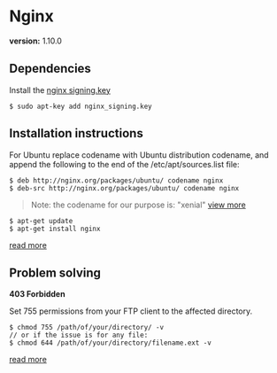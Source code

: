 # Nginx

**version:** 1.10.0

## Dependencies
Install the [nginx signing.key](http://nginx.org/keys/nginx_signing.key)
```
$ sudo apt-key add nginx_signing.key
```

## Installation instructions

For Ubuntu replace codename with Ubuntu distribution codename, and append the following to the end of the /etc/apt/sources.list file:

```
$ deb http://nginx.org/packages/ubuntu/ codename nginx
$ deb-src http://nginx.org/packages/ubuntu/ codename nginx
```

> Note: the codename for our purpose is: "xenial" [view more](http://nginx.org/en/linux_packages.html#distributions)


```
$ apt-get update
$ apt-get install nginx
```
[read more](http://nginx.org/en/linux_packages.html#stable)

## Problem solving
**403 Forbidden**

Set 755 permissions from your FTP client to the affected directory.
```
$ chmod 755 /path/of/your/directory/ -v
// or if the issue is for any file:
$ chmod 644 /path/of/your/directory/filename.ext -v

 ```
[read more](https://www.scalescale.com/tips/nginx/403-forbidden-nginx/)

